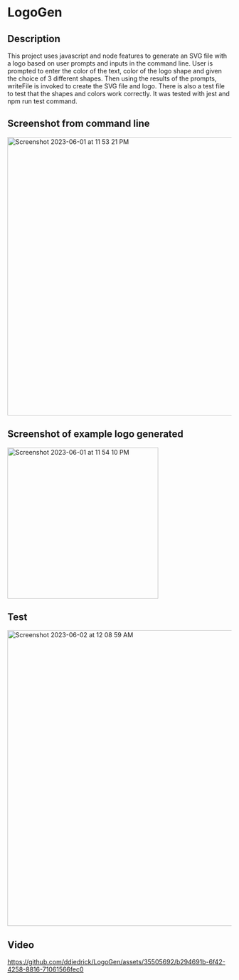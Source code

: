 # LogoGen

## Description
This project uses javascript and node features to generate an SVG file with a logo based on user prompts and inputs in the command line. User is prompted to enter the color of the text, color of the logo shape and given the choice of 3 different shapes. Then using the results of the prompts, writeFile is invoked to create the SVG file and logo. There is also a test file to test that the shapes and colors work correctly. It was tested with jest and npm run test command.


## Screenshot from command line
<img width="625" alt="Screenshot 2023-06-01 at 11 53 21 PM" src="https://github.com/ddiedrick/LogoGen/assets/35505692/c5fe27d5-8b90-4a8c-88f2-c7ec79fbd943">


## Screenshot of example logo generated
<img width="339" alt="Screenshot 2023-06-01 at 11 54 10 PM" src="https://github.com/ddiedrick/LogoGen/assets/35505692/fdc63195-13d0-4639-ab08-46ff79ee7e61">

## Test

<img width="664" alt="Screenshot 2023-06-02 at 12 08 59 AM" src="https://github.com/ddiedrick/LogoGen/assets/35505692/e053918a-ef7c-41cd-a015-c9bf8bf96018">


## Video


https://github.com/ddiedrick/LogoGen/assets/35505692/b294691b-6f42-4258-8816-71061566fec0

